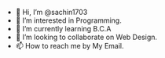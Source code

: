 - 👋 Hi, I’m @sachin1703
- 👀 I’m interested in Programming.
- 🌱 I’m currently learning B.C.A
- 💞️ I’m looking to collaborate on Web Design.
- 📫 How to reach me by My Email.

<!---
sachin1703/sachin1703 is a ✨ special ✨ repository because its `README.md` (this file) appears on your GitHub profile.
You can click the Preview link to take a look at your changes.
--->

